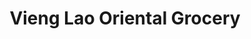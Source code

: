 ---
title: "Vieng Lao Oriental Grocery"
url: /portland/vieng-lao-oriental-grocery/
shop: Lebensmittel
---